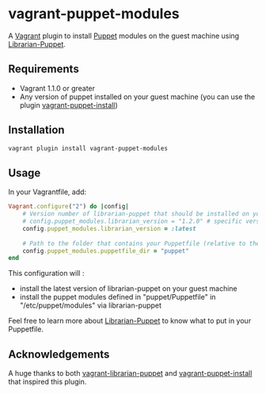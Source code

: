 # vagrant-puppet-modules
A [Vagrant][1] plugin to install [Puppet][2] modules on the guest machine using [Librarian-Puppet][3].

## Requirements
* Vagrant 1.1.0 or greater
* Any version of puppet installed on your guest machine (you can use the plugin [vagrant-puppet-install][4])

## Installation

```sh
vagrant plugin install vagrant-puppet-modules
```

## Usage
In your Vagrantfile, add:

```ruby
Vagrant.configure("2") do |config|
    # Version number of librarian-puppet that should be installed on your guest machine
    # config.puppet_modules.librarian_version = "1.2.0" # specific version of librarian-puppet
    config.puppet_modules.librarian_version = :latest
    
    # Path to the folder that contains your Puppetfile (relative to the Vagrantfile folder)
    config.puppet_modules.puppetfile_dir = "puppet"
end
```

This configuration will : 
* install the latest version of librarian-puppet on your guest machine
* install the puppet modules defined in "puppet/Puppetfile" in "/etc/puppet/modules" via librarian-puppet

Feel free to learn more about [Librarian-Puppet][3] to know what to put in your Puppetfile.

## Acknowledgements
A huge thanks to both [vagrant-librarian-puppet][5] and [vagrant-puppet-install][4] that inspired this plugin.

[1]: http://www.vagrantup.com
[2]: https://puppetlabs.com/
[3]: https://github.com/rodjek/librarian-puppet
[4]: https://github.com/petems/vagrant-puppet-install
[5]: https://github.com/mhahn/vagrant-librarian-puppet